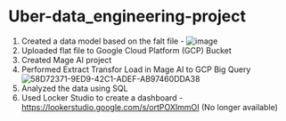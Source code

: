 # Uber-data_engineering-project

1. Created a data model based on the falt file - ![image](https://github.com/user-attachments/assets/2f74017d-6e3d-49ee-8f41-26d62c28bdf3)
2. Uploaded flat file to Google Cloud Platform (GCP) Bucket
3. Created Mage AI project
4. Performed Extract Transfor Load in Mage AI to GCP Big Query
   ![58D72371-9ED9-42C1-ADEF-AB97460DDA38](https://github.com/Shivam05Singh11Rawat98/Uber-data_engineering-project/assets/76609154/a7f305b7-36e8-4361-9172-314f3aee3b6a)
5. Analyzed the data using SQL
6. Used Locker Studio to create a dashboard - https://lookerstudio.google.com/s/ortPOXImmOI (No longer available)
   
